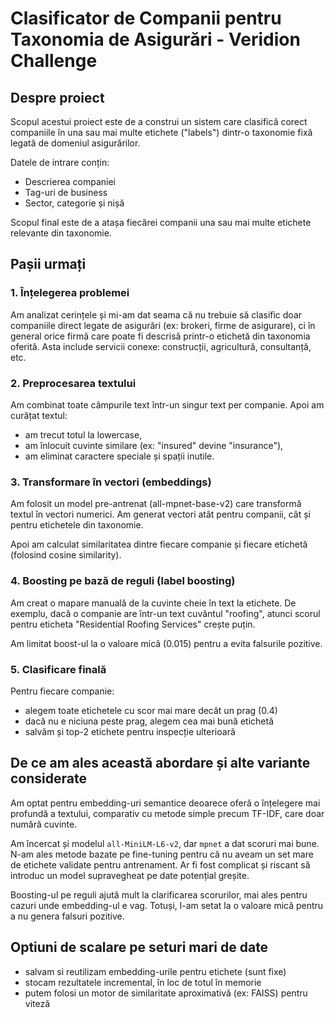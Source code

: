# Clasificator de Companii pentru Taxonomia de Asigurări - Veridion Challenge

## Despre proiect

Scopul acestui proiect este de a construi un sistem care clasifică corect companiile în una sau mai multe etichete ("labels") dintr-o taxonomie fixă legată de domeniul asigurărilor.

Datele de intrare conțin:

- Descrierea companiei
- Tag-uri de business
- Sector, categorie și nișă

Scopul final este de a atașa fiecărei companii una sau mai multe etichete relevante din taxonomie.

## Pașii urmați

### 1. Înțelegerea problemei

Am analizat cerințele și mi-am dat seama că nu trebuie să clasific doar companiile direct legate de asigurări (ex: brokeri, firme de asigurare), ci în general orice firmă care poate fi descrisă printr-o etichetă din taxonomia oferită. Asta include servicii conexe: construcții, agricultură, consultanță, etc.

### 2. Preprocesarea textului

Am combinat toate câmpurile text într-un singur text per companie. Apoi am curățat textul:

- am trecut totul la lowercase,
- am înlocuit cuvinte similare (ex: "insured" devine "insurance"),
- am eliminat caractere speciale și spații inutile.

### 3. Transformare în vectori (embeddings)

Am folosit un model pre-antrenat (all-mpnet-base-v2) care transformă textul în vectori numerici. Am generat vectori atât pentru companii, cât și pentru etichetele din taxonomie.

Apoi am calculat similaritatea dintre fiecare companie și fiecare etichetă (folosind cosine similarity).

### 4. Boosting pe bază de reguli (label boosting)

Am creat o mapare manuală de la cuvinte cheie în text la etichete. De exemplu, dacă o companie are într-un text cuvântul "roofing", atunci scorul pentru eticheta "Residential Roofing Services" crește puțin.

Am limitat boost-ul la o valoare mică (0.015) pentru a evita falsurile pozitive.

### 5. Clasificare finală

Pentru fiecare companie:

- alegem toate etichetele cu scor mai mare decât un prag (0.4)
- dacă nu e niciuna peste prag, alegem cea mai bună etichetă
- salvăm și top-2 etichete pentru inspecție ulterioară

## De ce am ales această abordare și alte variante considerate

Am optat pentru embedding-uri semantice deoarece oferă o înțelegere mai profundă a textului, comparativ cu metode simple precum TF-IDF, care doar numără cuvinte.

Am încercat și modelul `all-MiniLM-L6-v2`, dar `mpnet` a dat scoruri mai bune. N-am ales metode bazate pe fine-tuning pentru că nu aveam un set mare de etichete validate pentru antrenament. Ar fi fost complicat și riscant să introduc un model supravegheat pe date potențial greșite.

Boosting-ul pe reguli ajută mult la clarificarea scorurilor, mai ales pentru cazuri unde embedding-ul e vag. Totuși, l-am setat la o valoare mică pentru a nu genera falsuri pozitive.

## Optiuni de scalare pe seturi mari de date

- salvam si reutilizam embedding-urile pentru etichete (sunt fixe)
- stocam rezultatele incremental, în loc de totul în memorie
- putem folosi un motor de similaritate aproximativă (ex: FAISS) pentru viteză
